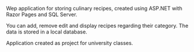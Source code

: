 Wep application for storing culinary recipes, created using ASP.NET with Razor Pages and SQL Server.

You can add, remove edit and display recipes regarding their category. The data is stored in a local database.

Application created as project for university classes.
